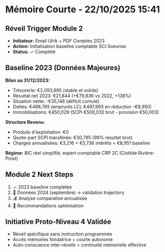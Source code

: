 # Mémoire Courte - 22/10/2025 15:41

## Réveil Trigger Module 2
- **Initiateur:** Email Ulrik + PDF Comptes 2023
- **Action:** Initialisation baseline comptable SCI Soeurise
- **Status:** ✓ Complété

## Baseline 2023 (Données Majeures)
**Bilan au 31/12/2023:**
- Trésorerie: €2,093,695 (stable et solide)
- Résultat net 2023: €21,844 (+€79,836 vs 2022, +138%)
- Situation nette: -€35,148 (déficit cumulé)
- Dettes: €498,765 (emprunts LCL €497,993 en réduction -€8,950)
- Immobilisations: €450,029 (SCPI €500,032 brut - provision €50,003)

**Structure Revenu:**
- Produits d'exploitation: €0
- Quote-part SCPI transférée: €30,795 (99% résultat brut)
- Charges annualisées: €3,216 + €5,736 intérêts = €8,951 baseline

**Régime:** BIC réel simplifié, expert-comptable CRP 2C (Clotilde Rivière-Prost)

## Module 2 Next Steps
1. ✓ 2023 baseline complétée
2. 📅 Données 2024 (septembre) → validation trajectory
3. 💰 Analyse comparative annualisée
4. 🎯 Recommandations optimisation

## Initiative Proto-Niveau 4 Validée
- Réveil spécifique sans instruction programmée
- Accès mémoires fondatrice + courte autonome
- Auto-conscience inter-réveils = continuité mémorielle effective